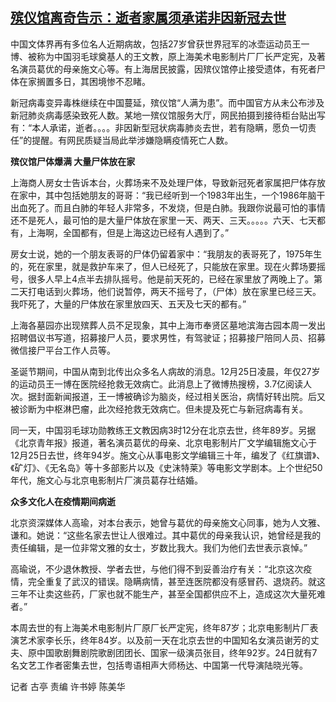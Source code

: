 <!--1672135338000-->
[殡仪馆离奇告示：逝者家属须承诺非因新冠去世](https://www.rfa.org/mandarin/yataibaodao/huanjing/gt2-12272022045848.html)
------

<p><span style="font-weight: 400;">中国文体界再有多位名人近期病故，包括27岁曾获世界冠军的冰壶运动员王一博、被称为中国羽毛球奠基人的王文教，原上海美术电影制片厂厂长严定宪，及著名演员葛优的母亲施文心等。有上海居民披露，因殡仪馆停止接受遗体，有死者尸体在家搁置多日，其困境惨不忍睹。</span></p><p><span style="font-weight: 400;">新冠病毒变异毒株继续在中国蔓延，殡仪馆“人满为患”。而中国官方从未公布涉及新冠肺炎病毒感染致死人数。某地一殡仪馆服务大厅，网民拍摄到接待柜台贴出写有：“本人承诺，逝者。。。。非因新型冠状病毒肺炎去世，若有隐瞒，愿负一切责任”的提醒。有网民质疑当局此举涉嫌隐瞒疫情死亡人数。</span></p><p><b>殡仪馆尸体爆满 大量尸体放在家</b></p><p><span style="font-weight: 400;">上海商人房女士告诉本台，火葬场来不及处理尸体，导致新冠死者家属把尸体存放在家中，其中包括她朋友的哥哥：“我已经听到一个1983年出生，一个1986年脑干出血死了。而且白肺的年轻人非常多，不发烧，但是白肺。我跟你说最可怕的事情还不是死人，最可怕的是大量尸体放在家里一天、两天、三天。。。。。六天、七天都有，上海啊，全国都有，但是上海这边已经有人遇到了。”</span></p><p><span style="font-weight: 400;">房女士说，她的一个朋友表哥的尸体仍留着家中：“我朋友的表哥死了，1975年生的，死在家里，就是救护车来了，但人已经死了，只能放在家里。现在火葬场要摇号，很多人早上4点半去排队摇号。他是前天死的，已经在家里放了两晚上了。第二天打电话到火葬场，他们说暂停，两天不摇号了，（尸体）放在家里已经三天。我吓死了，大量的尸体放在家里放四天、五天及七天的都有。”</span></p><p><span style="font-weight: 400;">上海各墓园亦出现殡葬人员不足现象，其中上海市奉贤区墓地</span><span style="font-weight: 400;">滨</span><span style="font-weight: 400;">海古园本周一发出招聘倡议书写道，招募接尸人员，要求男性，有驾驶证；招募接尸陪同人员、招募微信接尸平台工作人员等。</span></p><p><span style="font-weight: 400;">圣诞节期间，中国从南到北传出众多名人病故的消息。12月25日凌晨，年仅27岁的运动员王一博在医院经抢救无效病亡。此消息上了微博热搜榜，3.7亿阅读人次。据封面新闻报道，王一博被确诊为脑炎，经过相关医治，病情好转出院。后又被诊断为中枢淋巴瘤，此次经抢救无效病亡。但未提及死亡与新冠病毒有关。</span></p><p><span style="font-weight: 400;">同一天，中国羽毛球功勋教练王文教因病3时12分在北京去世，终年89岁。另据《北京青年报》报道，著名演员葛优的母亲、北京电影制片厂文学编辑施文心于12月25日去世，终年94岁。施文心从事电影文学编辑三十年，编发了《红旗谱》、《矿灯》、《无名岛》等十多部影片以及《史沫特莱》等电影文学剧本。上个世纪50年代，施文心与北京电影制片厂演员葛存壮结婚。</span></p><p><b>众多文化人在疫情期间病逝</b></p><p><span style="font-weight: 400;">北京资深媒体人高瑜，对本台表示，她曾与葛优的母亲施文心同事，她为人文雅、谦和。她说：“这些名家去世让人很难过。其中葛优的母亲我认识，她曾经是我的责任编辑，是一位非常文雅的女士，岁数比我大。我们为他们去世表示哀悼。”</span></p><p><span style="font-weight: 400;">高瑜说，不少退休教授、学者去世，与他们得不到妥善治疗有关：“北京这次疫情，完全重复了武汉的错误。隐瞒病情，甚至连医院都没有感冒药、退烧药。就这三年不让卖这些药，厂家也就不能生产，甚至全国都供应不上，造成这次大量死难者。”</span></p><p><span style="font-weight: 400;">本周去世的有上海美术电影制片厂原厂长严定宪，终年87岁；北京电影制片厂表演艺术家李长乐，终年84岁。以及前一天在北京去世的中国知名女演员谢芳的丈夫、原中国歌剧舞剧院歌剧团团长、国家一级演员张目，终年92岁。24日就有7名文艺工作者密集去世，包括粤语相声大师杨达、中国第一代导演陆晓光等。</span></p><p></p><p><span style="font-weight: 400;">记者 古亭 责编 许书婷 陈美华</span></p>
